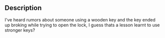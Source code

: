 Description
-
I've heard rumors about someone using a wooden key and the key ended up broking while trying to open the lock, I guess thats a lesson learnt to use stronger keys?